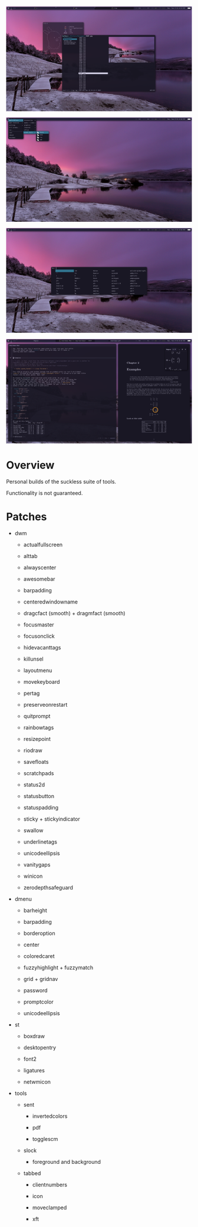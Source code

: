 ![](pic1.png)

![](pic2.png)

![](pic3.png)

![](pic4.png)


Overview
========

Personal builds of the suckless suite of tools.

Functionality is not guaranteed.


Patches
=======

* dwm

  * actualfullscreen

  * alttab

  * alwayscenter

  * awesomebar

  * barpadding

  * centeredwindowname

  * dragcfact (smooth) + dragmfact (smooth)

  * focusmaster

  * focusonclick

  * hidevacanttags

  * killunsel

  * layoutmenu

  * movekeyboard

  * pertag

  * preserveonrestart

  * quitprompt

  * rainbowtags

  * resizepoint

  * riodraw

  * savefloats

  * scratchpads

  * status2d

  * statusbutton

  * statuspadding

  * sticky + stickyindicator

  * swallow

  * underlinetags

  * unicodeellipsis

  * vanitygaps

  * winicon

  * zerodepthsafeguard

* dmenu

  * barheight

  * barpadding

  * borderoption

  * center

  * coloredcaret

  * fuzzyhighlight + fuzzymatch

  * grid + gridnav

  * password

  * promptcolor

  * unicodeellipsis

* st

  * boxdraw

  * desktopentry

  * font2

  * ligatures

  * netwmicon


* tools

  * sent

    * invertedcolors

    * pdf

    * togglescm


  * slock

    * foreground and background

  * tabbed

    * clientnumbers

    * icon

    * moveclamped

    * xft
